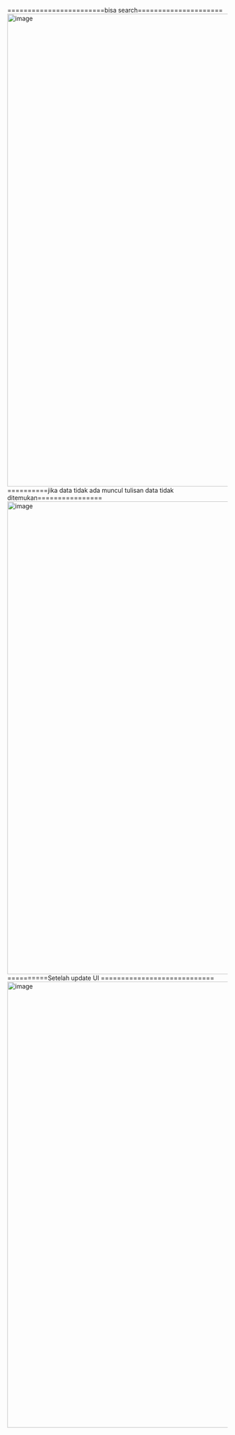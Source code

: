 ========================bisa search=====================
<img width="1919" height="1079" alt="image" src="https://github.com/user-attachments/assets/e5203566-b6df-4ca0-a189-21a0e566d4df" />
==========jika data tidak ada muncul tulisan data tidak ditemukan================
<img width="1919" height="1079" alt="image" src="https://github.com/user-attachments/assets/1163ce8f-fdd9-4f7d-9f6f-f5c5b1593b40" />
==========Setelah update UI ============================
<img width="1918" height="1018" alt="image" src="https://github.com/user-attachments/assets/903b8b00-6e64-4262-8ee7-ab5e69e1a622" />
